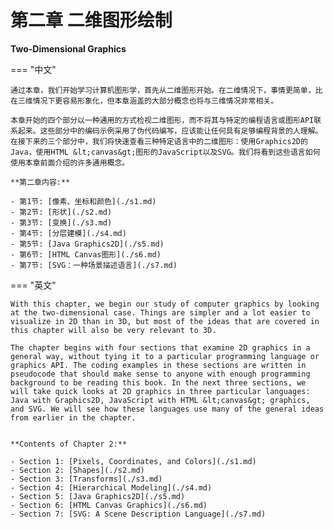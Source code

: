 # 第二章 二维图形绘制

**Two-Dimensional Graphics**

=== "中文"

    通过本章，我们开始学习计算机图形学，首先从二维图形开始。在二维情况下，事情更简单，比在三维情况下更容易形象化，但本章涵盖的大部分概念也将与三维情况非常相关。

    本章开始的四个部分以一种通用的方式检视二维图形，而不将其与特定的编程语言或图形API联系起来。这些部分中的编码示例采用了伪代码编写，应该能让任何具有足够编程背景的人理解。在接下来的三个部分中，我们将快速查看三种特定语言中的二维图形：使用Graphics2D的Java，使用HTML &lt;canvas&gt;图形的JavaScript以及SVG。我们将看到这些语言如何使用本章前面介绍的许多通用概念。

    **第二章内容:**

    - 第1节: [像素、坐标和颜色](./s1.md)
    - 第2节: [形状](./s2.md)
    - 第3节: [变换](./s3.md)
    - 第4节: [分层建模](./s4.md)
    - 第5节: [Java Graphics2D](./s5.md)
    - 第6节: [HTML Canvas图形](./s6.md)
    - 第7节: [SVG：一种场景描述语言](./s7.md)

=== "英文"

    With this chapter, we begin our study of computer graphics by looking at the two-dimensional case. Things are simpler and a lot easier to visualize in 2D than in 3D, but most of the ideas that are covered in this chapter will also be very relevant to 3D.

    The chapter begins with four sections that examine 2D graphics in a general way, without tying it to a particular programming language or graphics API. The coding examples in these sections are written in pseudocode that should make sense to anyone with enough programming background to be reading this book. In the next three sections, we will take quick looks at 2D graphics in three particular languages: Java with Graphics2D, JavaScript with HTML &lt;canvas&gt; graphics, and SVG. We will see how these languages use many of the general ideas from earlier in the chapter.


    **Contents of Chapter 2:**

    - Section 1: [Pixels, Coordinates, and Colors](./s1.md)
    - Section 2: [Shapes](./s2.md)
    - Section 3: [Transforms](./s3.md)
    - Section 4: [Hierarchical Modeling](./s4.md)
    - Section 5: [Java Graphics2D](./s5.md)
    - Section 6: [HTML Canvas Graphics](./s6.md)
    - Section 7: [SVG: A Scene Description Language](./s7.md)
